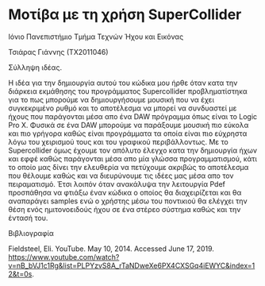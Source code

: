 # Μοτίβα με τη χρήση SuperCollider

Ιόνιο Πανεπιστήμιο
Τμήμα Τεχνών Ήχου και Εικόνας

Τσιάρας Γιάννης (ΤΧ2011046)


Σύλληψη ιδέας.

Η ιδέα για την δημιουργία αυτού του κώδικα μου ήρθε όταν κατα την διάρκεια εκμάθησης του προγράμματος Supercollider προβληματίστηκα για το πως μπορούμε να δημιουργήσουμε μουσική που να έχει συγκεκριμένο ρυθμό και το αποτέλεσμα να μπορεί να συνδυαστεί με ήχους που παράγονται μέσα απο ένα DAW πρόγραμμα όπως είναι το Logic Pro X. Φυσικά σε ένα DAW μπορούμε να παράξουμε μουσική πιο εύκολα και πιο γρήγορα καθώς είναι προγράμματα τα οποία είναι πιο εύχρηστα λόγω του χειρισμού τους και του γραφικού περιβάλλοντως. Με το Supercollider όμως έχουμε τον απόλυτο έλεγχο κατα την δημιουργία ήχων και εφφέ καθώς παράγονται μέσα απο μία γλώσσα προγραμματισμού, κάτι το οποίο μας δίνει την ελευθερία να πετύχουμε ακριβώς το αποτέλεσμα που θέλουμε καθώς και να διευρύνουμε τις ιδέες μας μέσα απο τον πειραματισμό. Έτσι λοιπόν όταν ανακάλυψα την λειτουργία Pdef προσπάθησα να φτιάξω έναν κώδικα ο οποίος θα διαχειρίζεται και θα αναπαράγει samples ενώ ο χρήστης μέσω του ποντικιού θα ελέγχει την θέση ενός ημιτονοειδούς ήχου σε ένα στέρεο σύστημα καθώς και την έντασή του.


Βιβλιογραφία

Fieldsteel, Eli. YouTube. May 10, 2014. Accessed June 17, 2019. https://www.youtube.com/watch?v=nB_bVJ1c1Rg&list=PLPYzvS8A_rTaNDweXe6PX4CXSGq4iEWYC&index=12&t=0s.
